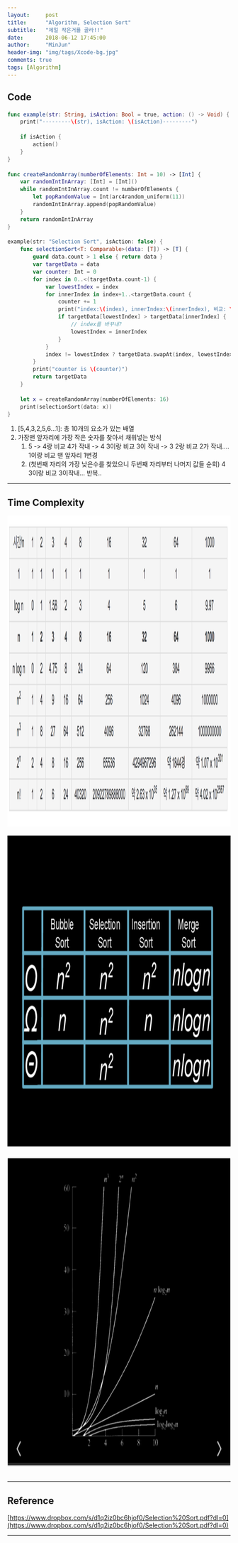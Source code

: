 ```yaml
---
layout:     post
title:      "Algorithm, Selection Sort"
subtitle:   "제일 작은거를 골라!!"
date:       2018-06-12 17:45:00
author:     "MinJun"
header-img: "img/tags/Xcode-bg.jpg"
comments: true 
tags: [Algorithm]
---
```


## Code 

```swift
func example(str: String, isAction: Bool = true, action: () -> Void) {
    print("---------\(str), isAction: \(isAction)---------")
    
    if isAction {
        action()
    }
}

func createRandomArray(numberOfElements: Int = 10) -> [Int] {
    var randomIntInArray: [Int] = [Int]()
    while randomIntInArray.count != numberOfElements {
        let popRandomValue = Int(arc4random_uniform(11))
        randomIntInArray.append(popRandomValue)
    }
    return randomIntInArray
}

example(str: "Selection Sort", isAction: false) {
    func selectionSort<T: Comparable>(data: [T]) -> [T] {
        guard data.count > 1 else { return data }
        var targetData = data
        var counter: Int = 0
        for index in 0..<(targetData.count-1) {
            var lowestIndex = index
            for innerIndex in index+1..<targetData.count {
                counter += 1
                print("index:\(index), innerIndex:\(innerIndex), 비교: \(targetData[lowestIndex]), \(targetData[innerIndex]), \(targetData)")
                if targetData[lowestIndex] > targetData[innerIndex] {
                    // index를 바꾸내?
                    lowestIndex = innerIndex
                }
            }
            index != lowestIndex ? targetData.swapAt(index, lowestIndex) : print("현재 값이 가장 작거나 같음\(targetData[index]), \(targetData[lowestIndex])")
        }
        print("counter is \(counter)")
        return targetData
    }

    let x = createRandomArray(numberOfElements: 16)
    print(selectionSort(data: x))
}
```

1. [5,4,3,2,5,6...1]: 총 10개의 요소가 있는 배열
2. 가장맨 앞자리에 가장 작은 숫자를 찾아서 채워넣는 방식
	1. 5 -> 4랑 비교 4가 작내 -> 4 3이랑 비교 3이 작내 -> 3 2랑 비교 2가 작내.... 1이랑 비교 맨 앞자리 1변경
	2. (첫번째 자리의 가장 낮은수를 찾았으니 두번째 자리부터 나머지 값들 순회) 4 3이랑 비교 3이작내... 반복..

---

## Time Complexity

<center><img src="/img/posts/TimeComplexity.png" width="700" height="700"></center> <br> 

<center><img src="/img/posts/TimeComplexity_1.png" width="700" height="700"></center> <br> 

<center><img src="/img/posts/TimeComplexity_2.png" width="700" height="700"></center> <br> 

---

## Reference 

[https://www.dropbox.com/s/d1q2iz0bc6hjof0/Selection%20Sort.pdf?dl=0](https://www.dropbox.com/s/d1q2iz0bc6hjof0/Selection%20Sort.pdf?dl=0)

---

